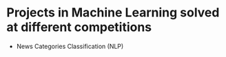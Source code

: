 # Projects in Machine Learning solved at different competitions

- News Categories Classification (NLP)
